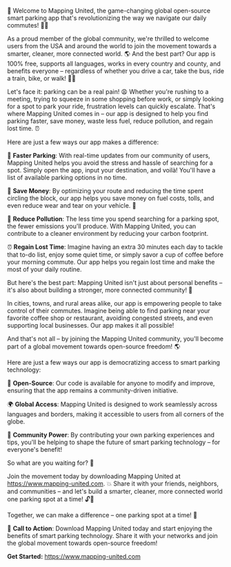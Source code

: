 🚀 Welcome to Mapping United, the game-changing global open-source smart parking app that's revolutionizing the way we navigate our daily commutes! 🚌💨

As a proud member of the global community, we're thrilled to welcome users from the USA and around the world to join the movement towards a smarter, cleaner, more connected world. 🌎 And the best part? Our app is 100% free, supports all languages, works in every country and county, and benefits everyone – regardless of whether you drive a car, take the bus, ride a train, bike, or walk! 🚶‍♀️

Let's face it: parking can be a real pain! 😩 Whether you're rushing to a meeting, trying to squeeze in some shopping before work, or simply looking for a spot to park your ride, frustration levels can quickly escalate. That's where Mapping United comes in – our app is designed to help you find parking faster, save money, waste less fuel, reduce pollution, and regain lost time. ⏰

Here are just a few ways our app makes a difference:

📍 **Faster Parking**: With real-time updates from our community of users, Mapping United helps you avoid the stress and hassle of searching for a spot. Simply open the app, input your destination, and voilà! You'll have a list of available parking options in no time.

💸 **Save Money**: By optimizing your route and reducing the time spent circling the block, our app helps you save money on fuel costs, tolls, and even reduce wear and tear on your vehicle. 🚗

🌟 **Reduce Pollution**: The less time you spend searching for a parking spot, the fewer emissions you'll produce. With Mapping United, you can contribute to a cleaner environment by reducing your carbon footprint.

⏰ **Regain Lost Time**: Imagine having an extra 30 minutes each day to tackle that to-do list, enjoy some quiet time, or simply savor a cup of coffee before your morning commute. Our app helps you regain lost time and make the most of your daily routine.

But here's the best part: Mapping United isn't just about personal benefits – it's also about building a stronger, more connected community! 🌈

In cities, towns, and rural areas alike, our app is empowering people to take control of their commutes. Imagine being able to find parking near your favorite coffee shop or restaurant, avoiding congested streets, and even supporting local businesses. Our app makes it all possible!

And that's not all – by joining the Mapping United community, you'll become part of a global movement towards open-source freedom! 🌎

Here are just a few ways our app is democratizing access to smart parking technology:

📲 **Open-Source**: Our code is available for anyone to modify and improve, ensuring that the app remains a community-driven initiative.

🌍 **Global Access**: Mapping United is designed to work seamlessly across languages and borders, making it accessible to users from all corners of the globe.

💪 **Community Power**: By contributing your own parking experiences and tips, you'll be helping to shape the future of smart parking technology – for everyone's benefit!

So what are you waiting for? 🤔

Join the movement today by downloading Mapping United at https://www.mapping-united.com. 💥 Share it with your friends, neighbors, and communities – and let's build a smarter, cleaner, more connected world one parking spot at a time! 🔓💪

Together, we can make a difference – one parking spot at a time! 🚀

🎉 **Call to Action**: Download Mapping United today and start enjoying the benefits of smart parking technology. Share it with your networks and join the global movement towards open-source freedom!

**Get Started:** https://www.mapping-united.com